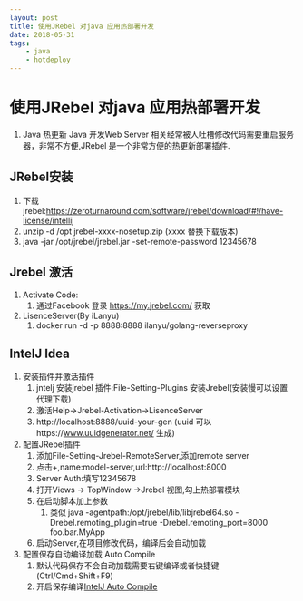 ```yaml
---
layout: post
title: 使用JRebel 对java 应用热部署开发
date: 2018-05-31
tags:
    - java
    - hotdeploy
---
```

# 使用JRebel 对java 应用热部署开发

1. Java 热更新
Java 开发Web Server 相关经常被人吐槽修改代码需要重启服务器，非常不方便,JRebel 是一个非常方便的热更新部署插件.

## JRebel安装
1. 下载jrebel:https://zeroturnaround.com/software/jrebel/download/#!/have-license/intellij
1. unzip -d /opt jrebel-xxxx-nosetup.zip (xxxx 替换下载版本)
1. java -jar /opt/jrebel/jrebel.jar -set-remote-password 12345678
<!--more-->

## Jrebel 激活
1. Activate Code:
    1. 通过Facebook 登录 https://my.jrebel.com/ 获取
1. LisenceServer(By iLanyu) 
    1. docker run -d -p 8888:8888 ilanyu/golang-reverseproxy

## IntelJ Idea
1. 安装插件并激活插件
    1. jntelj 安装jrebel 插件:File-Setting-Plugins 安装Jrebel(安装慢可以设置代理下载)
    1. 激活Help->Jrebel-Activation->LisenceServer
    1. http://localhost:8888/uuid-your-gen (uuid 可以https://www.uuidgenerator.net/ 生成)
1. 配置JRebel插件
    1. 添加File-Setting-Jrebel-RemoteServer,添加remote server
    1. 点击+,name:model-server,url:http://localhost:8000
    1. Server Auth:填写12345678
    1. 打开Views -> TopWindow ->Jrebel 视图,勾上热部署模块
    1. 在启动脚本加上参数
        1. 类似 java -agentpath:/opt/jrebel/lib/libjrebel64.so -Drebel.remoting_plugin=true -Drebel.remoting_port=8000 foo.bar.MyApp
    1. 启动Server,在项目修改代码，编译后会自动加载
1. 配置保存自动编译加载 Auto Compile
    1. 默认代码保存不会自动加载需要右键编译或者快捷键(Ctrl/Cmd+Shift+F9)
    1. 开启保存编译[IntelJ Auto Compile](https://stackoverflow.com/questions/12744303/intellij-idea-java-classes-not-auto-compiling-on-save)

